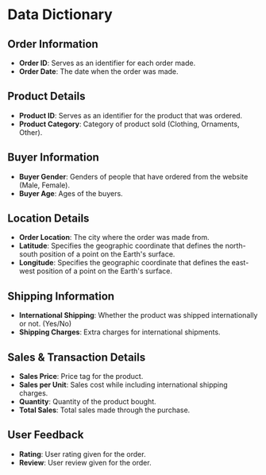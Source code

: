 # Data Dictionary

## Order Information
- **Order ID**: Serves as an identifier for each order made.  
- **Order Date**: The date when the order was made.  

## Product Details
- **Product ID**: Serves as an identifier for the product that was ordered.  
- **Product Category**: Category of product sold (Clothing, Ornaments, Other).  

## Buyer Information
- **Buyer Gender**: Genders of people that have ordered from the website (Male, Female).  
- **Buyer Age**: Ages of the buyers.  

## Location Details
- **Order Location**: The city where the order was made from.  
- **Latitude**: Specifies the geographic coordinate that defines the north-south position of a point on the Earth's surface.  
- **Longitude**: Specifies the geographic coordinate that defines the east-west position of a point on the Earth's surface.  

## Shipping Information
- **International Shipping**: Whether the product was shipped internationally or not. (Yes/No)  
- **Shipping Charges**: Extra charges for international shipments.  

## Sales & Transaction Details
- **Sales Price**: Price tag for the product.  
- **Sales per Unit**: Sales cost while including international shipping charges.  
- **Quantity**: Quantity of the product bought.  
- **Total Sales**: Total sales made through the purchase.  

## User Feedback
- **Rating**: User rating given for the order.  
- **Review**: User review given for the order.  

